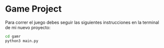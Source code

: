 # Game Project

Para correr el juego debes seguir las siguientes instrucciones en la terminal de mi nuevo proyecto:


```sh
cd gamr
python3 main.py
```